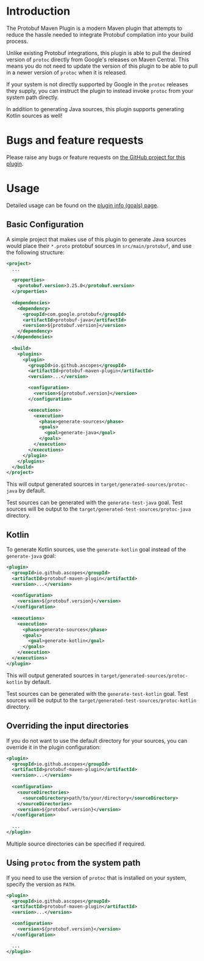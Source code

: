 Introduction
============

The Protobuf Maven Plugin is a modern Maven plugin that attempts to reduce the hassle needed to
integrate Protobuf compilation into your build process.

Unlike existing Protobuf integrations, this plugin is able to pull the desired version of
`protoc` directly from Google's releases on Maven Central. This means you do not need to update 
the version of this plugin to be able to pull in a newer version of `protoc` when it is released.

If your system is not directly supported by Google in the `protoc` releases they supply, you can
instruct the plugin to instead invoke `protoc` from your system path directly.

In addition to generating Java sources, this plugin supports generating Kotlin sources as well!

Bugs and feature requests
=========================

Please raise any bugs or feature requests on 
[the GitHub project for this plugin](https://github.com/ascopes/protobuf-maven-plugin/issues).

Usage
=====

Detailed usage can be found on the [plugin info (goals) page](plugin-info.html).

Basic Configuration
-------------------

A simple project that makes use of this plugin to generate Java sources would place their
`*.proto` protobuf sources in `src/main/protobuf`, and use the following structure:

```xml
<project>
  ...

  <properties>
    <protobuf.version>3.25.0</protobuf.version>
  </properties>
  
  <dependencies>
    <dependency>
      <groupId>com.google.protobuf</groupId>
      <artifactId>protobuf-java</artifactId>
      <version>${protobuf.version}</version>
    </dependency>
  </dependencies>
  
  <build>
    <plugins>
      <plugin>
        <groupId>io.github.ascopes</groupId>
        <artifactId>protobuf-maven-plugin</artifactId>
        <version>...</version>

        <configuration>
          <version>${protobuf.version}</version>
        </configuration>

        <executions>
          <execution>
            <phase>generate-sources</phase>
            <goals>
              <goal>generate-java</goal>
            </goals>
          </execution>
        </executions>
      </plugin>
    </plugins>
  </build>
</project>
```

This will output generated sources in `target/generated-sources/protoc-java` by default.

Test sources can be generated with the `generate-test-java` goal. Test sources will be output to
the `target/generated-test-sources/protoc-java` directory.

Kotlin
------

To generate Kotlin sources, use the `generate-kotlin` goal instead of the `generate-java` goal:

```xml
<plugin>
  <groupId>io.github.ascopes</groupId>
  <artifactId>protobuf-maven-plugin</artifactId>
  <version>...</version>
  
  <configuration>
    <version>${protobuf.version}</version>
  </configuration>
  
  <executions>
    <execution>
      <phase>generate-sources</phase>
      <goals>
        <goal>generate-kotlin</goal>
      </goals>
    </execution>
  </executions>
</plugin>
```

This will output generated sources in `target/generated-sources/protoc-kotlin` by default.

Test sources can be generated with the `generate-test-kotlin` goal. Test sources will be output to
the `target/generated-test-sources/protoc-kotlin` directory.

Overriding the input directories
--------------------------------

If you do not want to use the default directory for your sources, you can override it in the
plugin configuration:

```xml
<plugin>
  <groupId>io.github.ascopes</groupId>
  <artifactId>protobuf-maven-plugin</artifactId>
  <version>...</version>
  
  <configuration>
    <sourceDirectories>
      <sourceDirectory>path/to/your/directory</sourceDirectory>
    </sourceDirectories>
    <version>${protobuf.version}</version>
  </configuration>
  
  ...
</plugin>
```

Multiple source directories can be specified if required.

Using `protoc` from the system path
-----------------------------------

If you need to use the version of `protoc` that is installed on your system, specify the version
as `PATH`.

```xml
<plugin>
  <groupId>io.github.ascopes</groupId>
  <artifactId>protobuf-maven-plugin</artifactId>
  <version>...</version>

  <configuration>
    <version>${protobuf.version}</version>
  </configuration>

  ...
</plugin>
```
